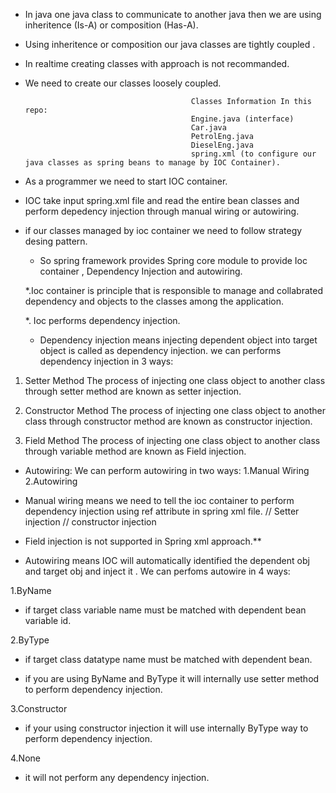 * In java one java class to communicate to another java then we are using inheritence (Is-A) or composition (Has-A).

* Using inheritence or composition our java classes are tightly coupled .

* In realtime creating classes with approach is not recommanded.

* We need to create our classes loosely coupled.

                                           Classes Information In this repo:
                                           Engine.java (interface)
                                           Car.java 
                                           PetrolEng.java
                                           DieselEng.java
                                           spring.xml (to configure our java classes as spring beans to manage by IOC Container).

* As a programmer we need to start IOC container.
* IOC take input spring.xml file and read the entire bean classes and perform depedency injection through manual wiring or autowiring. 

* if our classes managed by ioc container we need to follow strategy desing pattern.

   * So spring framework provides Spring core module to provide Ioc container , Dependency Injection and autowiring.
  
   *.Ioc container is principle that is responsible to manage and collabrated dependency and objects to the classes among the application.

   *. Ioc performs dependency injection.
  
   * Dependency injection means injecting dependent object into target object is called as dependency injection.
     we can performs dependency injection in 3 ways:

1. Setter Method
   The process of injecting one class object to another class through setter method are known as setter injection.

2. Constructor Method
    The process of injecting one class object to another class through constructor method are known as constructor injection.
   
3. Field Method
The process of injecting one class object to another class through variable  method are known as Field  injection.


* Autowiring:
  We can perform autowiring in two ways:
  1.Manual Wiring
  2.Autowiring


 * Manual wiring means we need to tell the ioc container to perform dependency injection using ref attribute in spring xml file.
   <prototype name = "engine" ref = "diesel" prototype/>  // Setter  injection
    <consgructor namce = "engine" ref = "petrol" constructor/>  // constructor injection

* Field injection is not supported in Spring xml approach.**

* Autowiring means IOC will automatically identified the dependent obj and target obj and inject it .
We can perfoms autowire in 4 ways:

1.ByName 

 * if target class variable name must be matched with dependent bean variable id.
     <bean id="engine" class= "in.kunal.beans.PetrolEng"/>
     <bean id="car"  class= "in.kunal.beans.Car"  autowired=ByName/>
     
     
2.ByType

* if target class datatype name must be matched with dependent bean.
     <bean id="engine" class= "in.kunal.beans.PetrolEng"/>
     <bean id="car"  class= "in.kunal.beans.Car"  autowired=ByType/>

* if you are using ByName and ByType it will internally use setter method to perform dependency injection.
     

3.Constructor
* if your using constructor injection it will use internally ByType way to perform dependency injection. 
 
4.None

* it will not perform any dependency injection.




    
   
